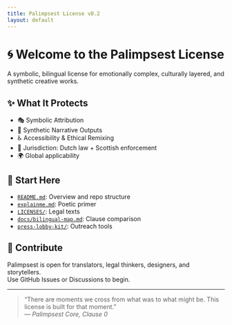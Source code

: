 ```yaml
---
title: Palimpsest License v0.2
layout: default
---
```


# 🌀 Welcome to the Palimpsest License

A symbolic, bilingual license for emotionally complex, culturally layered, and synthetic creative works.

## ✨ What It Protects

- 🎭 Symbolic Attribution  
- 🧠 Synthetic Narrative Outputs  
- ♿ Accessibility & Ethical Remixing  
- 📜 Jurisdiction: Dutch law + Scottish enforcement  
- 🌍 Global applicability

## 📖 Start Here

- [`README.md`](../README.md): Overview and repo structure  
- [`explainme.md`](../explainme.md): Poetic primer  
- [`LICENSES/`](../LICENSES/): Legal texts  
- [`docs/bilingual-map.md`](bilingual-map.md): Clause comparison  
- [`press-lobby-kit/`](../press-lobby-kit/): Outreach tools

## 💌 Contribute

Palimpsest is open for translators, legal thinkers, designers, and storytellers.  
Use GitHub Issues or Discussions to begin.

---

> “There are moments we cross from what was to what might be. This license is built for that moment.”  
> — *Palimpsest Core, Clause 0*
